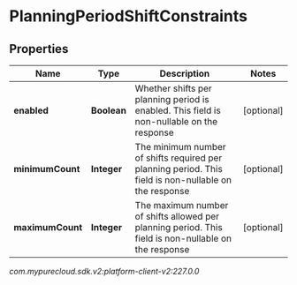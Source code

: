 # PlanningPeriodShiftConstraints


## Properties

| Name | Type | Description | Notes |
| ------------ | ------------- | ------------- | ------------- |
| **enabled** | **Boolean** | Whether shifts per planning period is enabled. This field is non-nullable on the response |  [optional] |
| **minimumCount** | **Integer** | The minimum number of shifts required per planning period. This field is non-nullable on the response |  [optional] |
| **maximumCount** | **Integer** | The maximum number of shifts allowed per planning period. This field is non-nullable on the response |  [optional] |




_com.mypurecloud.sdk.v2:platform-client-v2:227.0.0_
